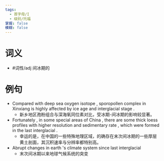 ```yaml
---
tags:
  - 首字母/I
  - 级别/托福
掌握: false
模糊: false
---
```

# 词义
- #词性/adj  间冰期的
# 例句
- Compared with deep sea oxygen isotope , sporopollen complex in Xinxiang is highly affected by ice age and interglacial stage .
	- 新乡地区孢粉组合与深海氧同位素对比，受冰期-间冰期的影响较显著。
- Fortunately , in some special areas of China , there are some thick loess profiles with higher resolution and sedimentary rate , which were formed in the last interglacial .
	- 幸运的是，在中国的一些特殊地理区域，的确存在末次间冰期的一些厚层黄土剖面，其沉积速率与分辨率都特别高。
- Abrupt changes in earth 's climate system since last interglacial
	- 末次间冰期以来地球气候系统的突变
